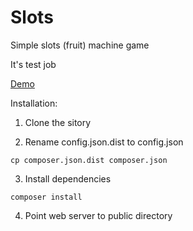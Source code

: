 # Slots
Simple slots (fruit) machine game

It's test job

[Demo](https://www.slots.webinnolab.com/)

Installation: 
1. Clone the sitory

2. Rename config.json.dist to config.json
```
cp composer.json.dist composer.json
```

3. Install dependencies

```
composer install
```

4. Point web server to public directory
